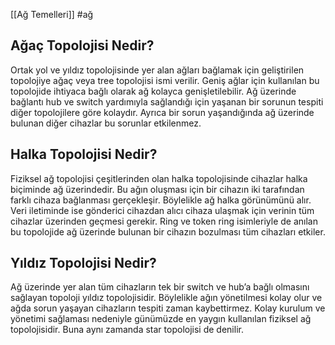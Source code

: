 [[Ağ Temelleri]]
#ağ 
## Ağaç Topolojisi Nedir?

Ortak yol ve yıldız topolojisinde yer alan ağları bağlamak için geliştirilen topolojiye ağaç veya tree topolojisi ismi verilir. Geniş ağlar için kullanılan bu topolojide ihtiyaca bağlı olarak ağ kolayca genişletilebilir. Ağ üzerinde bağlantı hub ve switch yardımıyla sağlandığı için yaşanan bir sorunun tespiti diğer topolojilere göre kolaydır. Ayrıca bir sorun yaşandığında ağ üzerinde bulunan diğer cihazlar bu sorunlar etkilenmez.

## Halka Topolojisi Nedir?

Fiziksel ağ topolojisi çeşitlerinden olan halka topolojisinde cihazlar halka biçiminde ağ üzerindedir. Bu ağın oluşması için bir cihazın iki tarafından farklı cihaza bağlanması gerçekleşir. Böylelikle ağ halka görünümünü alır. Veri iletiminde ise gönderici cihazdan alıcı cihaza ulaşmak için verinin tüm cihazlar üzerinden geçmesi gerekir. Ring ve token ring isimleriyle de anılan bu topolojide ağ üzerinde bulunan bir cihazın bozulması tüm cihazları etkiler.

## Yıldız Topolojisi Nedir?

Ağ üzerinde yer alan tüm cihazların tek bir switch ve hub’a bağlı olmasını sağlayan topoloji yıldız topolojisidir. Böylelikle ağın yönetilmesi kolay olur ve ağda sorun yaşayan cihazların tespiti zaman kaybettirmez. Kolay kurulum ve yönetimi sağlaması nedeniyle günümüzde en yaygın kullanılan fiziksel ağ topolojisidir. Buna aynı zamanda star topolojisi de denilir.
